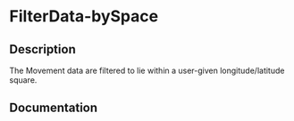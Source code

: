 # FilterData-bySpace

## Description
The Movement data are filtered to lie within a user-given longitude/latitude square.

## Documentation
